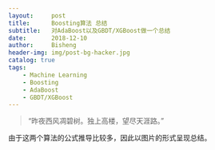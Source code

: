 ```yaml
---
layout:     post
title:      Boosting算法 总结
subtitle:   对AdaBoost以及GBDT/XGBoost做一个总结
date:       2018-12-10
author:     Bisheng
header-img: img/post-bg-hacker.jpg
catalog: true
tags:
    - Machine Learning
    - Boosting
    - AdaBoost
    - GBDT/XGBoost
---
```



> “昨夜西风凋碧树。独上高楼，望尽天涯路。”
> 
>
> 
由于这两个算法的公式推导比较多，因此以图片的形式呈现总结。

<head>
    <script src="https://cdn.mathjax.org/mathjax/latest/MathJax.js?config=TeX-AMS-MML_HTMLorMML" type="text/javascript"></script>
    <script type="text/x-mathjax-config">
        MathJax.Hub.Config({
            tex2jax: {
            skipTags: ['script', 'noscript', 'style', 'textarea', 'pre'],
            inlineMath: [['$','$']]
            }
        });
    </script>
</head>
